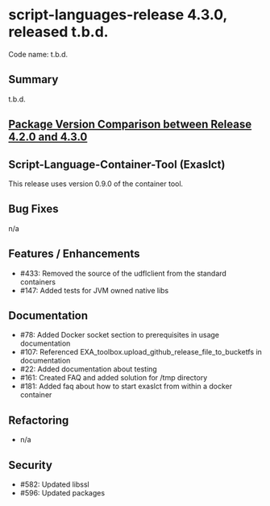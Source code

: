# script-languages-release 4.3.0, released t.b.d.

Code name: t.b.d.

## Summary

t.b.d.

## [Package Version Comparison between Release 4.2.0 and 4.3.0](package_diffs/4.3.0/README.md)
  
## Script-Language-Container-Tool (Exaslct)

This release uses version 0.9.0 of the container tool.

## Bug Fixes

n/a

## Features / Enhancements

 - #433: Removed the source of the udflclient from the standard containers
 - #147: Added tests for JVM owned native libs

## Documentation

 - #78: Added Docker socket section to prerequisites in usage documentation
 - #107: Referenced EXA_toolbox.upload_github_release_file_to_bucketfs in documentation
 - #22: Added documentation about testing
 - #161: Created FAQ and added solution for /tmp directory
 - #181: Added faq about how to start exaslct from within a docker container

## Refactoring

- n/a

## Security

 - #582: Updated libssl
 - #596: Updated packages
